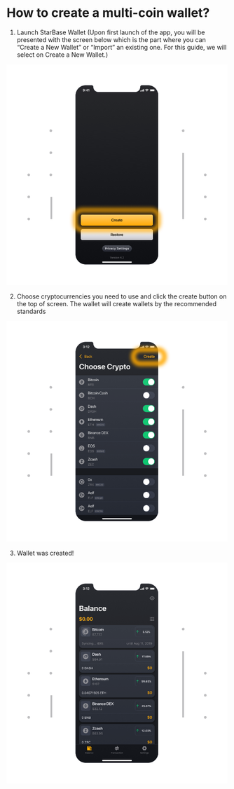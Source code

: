 # How to create a multi-coin wallet?

1. Launch StarBase Wallet (Upon first launch of the app, you will be presented with the screen below which is the part where you can “Create a New Wallet” or “Import” an existing one. For this guide, we will select on Create a New Wallet.)

![](../images/ios-create-welcome-s.png)

2. Choose cryptocurrencies you need to use and click the create button on the top of screen. The wallet will create wallets by the recommended standards

![](../images/ios-create-choosecoin-s.png)

3. Wallet was created!

![](../images/ios-create-balance-s.png)



